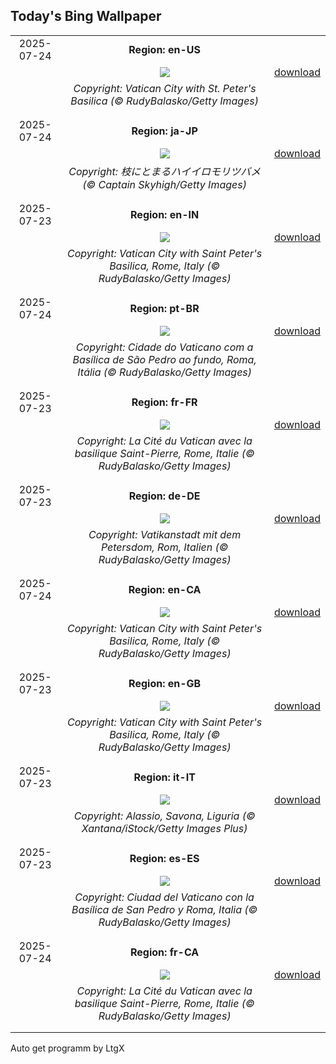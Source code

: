 ## Today's Bing Wallpaper
|      |      |      |
| :----: | :----: | :----: |
|2025-07-24|**Region: en-US**||
||![](https://www.bing.com/th?id=OHR.VaticanCity_EN-US5915643866_UHD.jpg&pid=hp&w=1152&h=648&rs=1&c=4)| [download](https://www.bing.com/th?id=OHR.VaticanCity_EN-US5915643866_UHD.jpg)|
||*Copyright: Vatican City with St. Peter's Basilica (© RudyBalasko/Getty Images)*
||
|||
|2025-07-24|**Region: ja-JP**||
||![](https://www.bing.com/th?id=OHR.AshyWoodswallow_JA-JP4870541560_UHD.jpg&pid=hp&w=1152&h=648&rs=1&c=4)| [download](https://www.bing.com/th?id=OHR.AshyWoodswallow_JA-JP4870541560_UHD.jpg)|
||*Copyright: 枝にとまるハイイロモリツバメ (© Captain Skyhigh/Getty Images)*
||
|||
|2025-07-23|**Region: en-IN**||
||![](https://www.bing.com/th?id=OHR.VaticanCity_EN-IN8408106347_UHD.jpg&pid=hp&w=1152&h=648&rs=1&c=4)| [download](https://www.bing.com/th?id=OHR.VaticanCity_EN-IN8408106347_UHD.jpg)|
||*Copyright: Vatican City with Saint Peter's Basilica, Rome, Italy (© RudyBalasko/Getty Images)*
||
|||
|2025-07-24|**Region: pt-BR**||
||![](https://www.bing.com/th?id=OHR.VaticanCity_PT-BR6747306784_UHD.jpg&pid=hp&w=1152&h=648&rs=1&c=4)| [download](https://www.bing.com/th?id=OHR.VaticanCity_PT-BR6747306784_UHD.jpg)|
||*Copyright: Cidade do Vaticano com a Basílica de São Pedro ao fundo, Roma, Itália (© RudyBalasko/Getty Images)*
||
|||
|2025-07-23|**Region: fr-FR**||
||![](https://www.bing.com/th?id=OHR.VaticanCity_FR-FR5939943225_UHD.jpg&pid=hp&w=1152&h=648&rs=1&c=4)| [download](https://www.bing.com/th?id=OHR.VaticanCity_FR-FR5939943225_UHD.jpg)|
||*Copyright: La Cité du Vatican avec la basilique Saint-Pierre, Rome, Italie (© RudyBalasko/Getty Images)*
||
|||
|2025-07-23|**Region: de-DE**||
||![](https://www.bing.com/th?id=OHR.VaticanCity_DE-DE5887283665_UHD.jpg&pid=hp&w=1152&h=648&rs=1&c=4)| [download](https://www.bing.com/th?id=OHR.VaticanCity_DE-DE5887283665_UHD.jpg)|
||*Copyright: Vatikanstadt mit dem Petersdom, Rom, Italien (© RudyBalasko/Getty Images)*
||
|||
|2025-07-24|**Region: en-CA**||
||![](https://www.bing.com/th?id=OHR.VaticanCity_EN-CA5754198361_UHD.jpg&pid=hp&w=1152&h=648&rs=1&c=4)| [download](https://www.bing.com/th?id=OHR.VaticanCity_EN-CA5754198361_UHD.jpg)|
||*Copyright: Vatican City with Saint Peter's Basilica, Rome, Italy (© RudyBalasko/Getty Images)*
||
|||
|2025-07-23|**Region: en-GB**||
||![](https://www.bing.com/th?id=OHR.VaticanCity_EN-GB1750782941_UHD.jpg&pid=hp&w=1152&h=648&rs=1&c=4)| [download](https://www.bing.com/th?id=OHR.VaticanCity_EN-GB1750782941_UHD.jpg)|
||*Copyright: Vatican City with Saint Peter's Basilica, Rome, Italy (© RudyBalasko/Getty Images)*
||
|||
|2025-07-23|**Region: it-IT**||
||![](https://www.bing.com/th?id=OHR.AlassioLiguria_IT-IT1114546774_UHD.jpg&pid=hp&w=1152&h=648&rs=1&c=4)| [download](https://www.bing.com/th?id=OHR.AlassioLiguria_IT-IT1114546774_UHD.jpg)|
||*Copyright: Alassio, Savona, Liguria (© Xantana/iStock/Getty Images Plus)*
||
|||
|2025-07-23|**Region: es-ES**||
||![](https://www.bing.com/th?id=OHR.VaticanCity_ES-ES7982947243_UHD.jpg&pid=hp&w=1152&h=648&rs=1&c=4)| [download](https://www.bing.com/th?id=OHR.VaticanCity_ES-ES7982947243_UHD.jpg)|
||*Copyright: Ciudad del Vaticano con la Basílica de San Pedro y Roma, Italia (© RudyBalasko/Getty Images)*
||
|||
|2025-07-24|**Region: fr-CA**||
||![](https://www.bing.com/th?id=OHR.VaticanCity_FR-CA7353766247_UHD.jpg&pid=hp&w=1152&h=648&rs=1&c=4)| [download](https://www.bing.com/th?id=OHR.VaticanCity_FR-CA7353766247_UHD.jpg)|
||*Copyright: La Cité du Vatican avec la basilique Saint-Pierre, Rome, Italie (© RudyBalasko/Getty Images)*
||
|||

Auto get programm by LtgX
